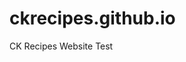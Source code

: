 # ckrecipes.github.io
CK Recipes Website Test


<!--- Attempting to create a personal webstie (not for public use) to house all
of our favorite recipes. As time goes on I will make the recipes my own, and add
personal pictures. I don't claim ownership of any of this content - I am simply 
practicing html and css formatting. --->
